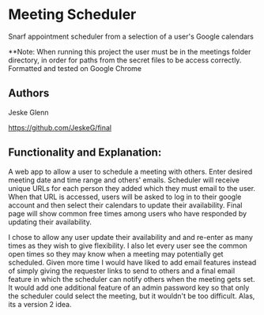 # Meeting Scheduler
Snarf appointment scheduler from a selection of a user's Google calendars

**Note: When running this project the user must be in the meetings folder directory,
in order for paths from the secret files to be access correctly.
Formatted and tested on Google Chrome

## Authors

Jeske Glenn

https://github.com/JeskeG/final

## Functionality and Explanation:
A web app to allow a user to schedule a meeting with others. Enter desired
meeting date and time range and others' emails. Scheduler will receive unique
URLs for each person they added which they must email to the user. When that URL is
accessed, users will be asked to log in to their google account and then
select their calendars to update their availability. Final page will show common
free times among users who have responded by updating their availability.

I chose to allow any user update their availability and and re-enter as many
times as they wish to give flexibility. I also let every user see the common open
times so they may know when a meeting may potentially get scheduled. Given more time
I would have liked to add email features instead of simply giving the requester
links to send to others and a final email feature in which the scheduler can notify
others when the meeting gets set. It would add one additional feature of an
admin password key so that only the scheduler could select the meeting, but
it wouldn't be too difficult. Alas, its a version 2 idea.







